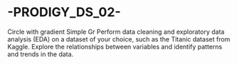# -PRODIGY_DS_02-
 Circle with gradient Simple Gr Perform data cleaning and exploratory data analysis (EDA) on a dataset of your choice, such as the Titanic dataset from Kaggle. Explore the relationships between variables and identify patterns and trends in the data.
